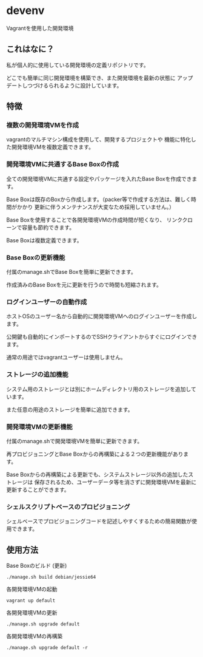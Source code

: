 # devenv

Vagrantを使用した開発環境

## これはなに？

私が個人的に使用している開発環境の定義リポジトリです。

どこでも簡単に同じ開発環境を構築でき、また開発環境を最新の状態に
アップデートしつづけるられるように設計しています。

## 特徴

### 複数の開発環境VMを作成

vagrantのマルチマシン構成を使用して、開発するプロジェクトや
機能に特化した開発環境VMを複数定義できます。

### 開発環境VMに共通するBase Boxの作成

全ての開発環境VMに共通する設定やパッケージを入れたBase Boxを作成できます。

Base Boxは既存のBoxから作成します。（packer等で作成する方法は、難しく時間がかかり
更新に伴うメンテナンスが大変なため採用していません。）

Base Boxを使用することで各開発環境VMの作成時間が短くなり、
リンククローンで容量も節約できます。

Base Boxは複数定義できます。

### Base Boxの更新機能

付属のmanage.shでBase Boxを簡単に更新できます。

作成済みのBase Boxを元に更新を行うので時間も短縮されます。

### ログインユーザーの自動作成

ホストOSのユーザー名から自動的に開発環境VMへのログインユーザーを作成します。

公開鍵も自動的にインポートするのでSSHクライアントからすぐにログインできます。

通常の用途ではvagrantユーザーは使用しません。

### ストレージの追加機能

システム用のストレージとは別にホームディレクトリ用のストレージを追加しています。

また任意の用途のストレージを簡単に追加できます。

### 開発環境VMの更新機能

付属のmanage.shで開発環境VMを簡単に更新できます。

再プロビジョニングとBase Boxからの再構築による２つの更新機能があります。

Base Boxからの再構築による更新でも、システムストレージ以外の追加したストレージは
保存されるため、ユーザーデータ等を消さずに開発環境VMを最新に更新することができます。

### シェルスクリプトベースのプロビジョニング

シェルベースでプロビジョニングコードを記述しやすくするための簡易関数が使用できます。

## 使用方法

Base Boxのビルド (更新)

```
./manage.sh build debian/jessie64
```

各開発環境VMの起動

```
vagrant up default
```

各開発環境VMの更新

```
./manage.sh upgrade default
```

各開発環境VMの再構築

```
./manage.sh upgrade default -r
```
